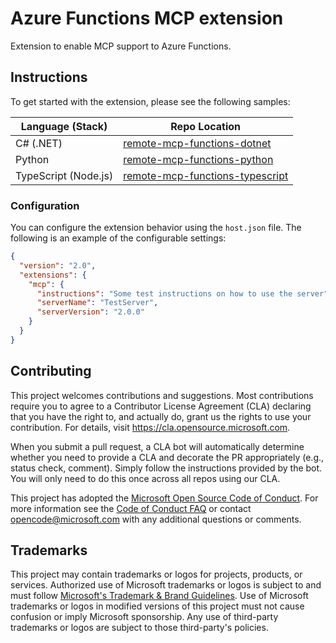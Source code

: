 # Azure Functions MCP extension

Extension to enable MCP support to Azure Functions.

## Instructions

To get started with the extension, please see the following samples:

| Language (Stack) | Repo Location |
|------------------|---------------|
| C# (.NET) | [remote-mcp-functions-dotnet](https://github.com/Azure-Samples/remote-mcp-functions-dotnet) |
| Python | [remote-mcp-functions-python](https://github.com/Azure-Samples/remote-mcp-functions-python) |
| TypeScript (Node.js) | [remote-mcp-functions-typescript](https://github.com/Azure-Samples/remote-mcp-functions-typescript) |

### Configuration

You can configure the extension behavior using the `host.json` file. The following is an example of the configurable settings:

``` json
{
  "version": "2.0",
  "extensions": {
    "mcp": {
      "instructions": "Some test instructions on how to use the server",
      "serverName": "TestServer",
      "serverVersion": "2.0.0"
    }
  }
}
```

## Contributing

This project welcomes contributions and suggestions.  Most contributions require you to agree to a
Contributor License Agreement (CLA) declaring that you have the right to, and actually do, grant us
the rights to use your contribution. For details, visit https://cla.opensource.microsoft.com.

When you submit a pull request, a CLA bot will automatically determine whether you need to provide
a CLA and decorate the PR appropriately (e.g., status check, comment). Simply follow the instructions
provided by the bot. You will only need to do this once across all repos using our CLA.

This project has adopted the [Microsoft Open Source Code of Conduct](https://opensource.microsoft.com/codeofconduct/).
For more information see the [Code of Conduct FAQ](https://opensource.microsoft.com/codeofconduct/faq/) or
contact [opencode@microsoft.com](mailto:opencode@microsoft.com) with any additional questions or comments.

## Trademarks

This project may contain trademarks or logos for projects, products, or services. Authorized use of Microsoft 
trademarks or logos is subject to and must follow 
[Microsoft's Trademark & Brand Guidelines](https://www.microsoft.com/en-us/legal/intellectualproperty/trademarks/usage/general).
Use of Microsoft trademarks or logos in modified versions of this project must not cause confusion or imply Microsoft sponsorship.
Any use of third-party trademarks or logos are subject to those third-party's policies.
